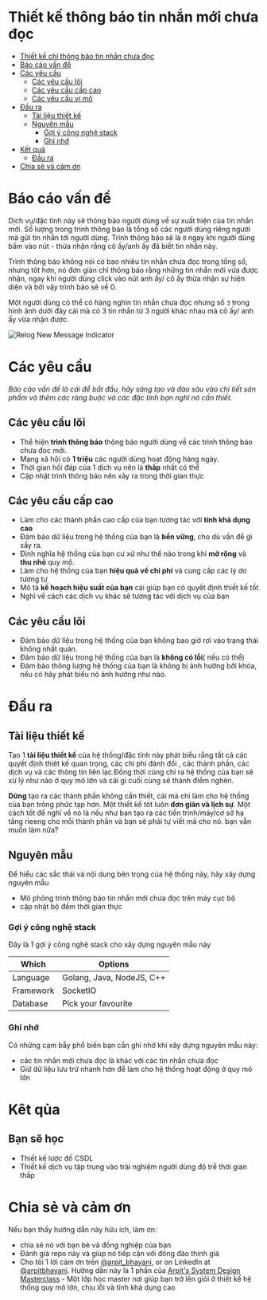 Thiết kế thông báo tin nhắn mới chưa đọc 
===

<!--ts-->
* [Thiết kế chỉ thông báo tin nhắn chưa đọc](#design-newly-unread-message-indicator)
* [Báo cáo vấn đề ](#problem-statement)
* [Các yêu cầu](#requirements)
   * [Các yêu cầu lõi](#core-requirements)
   * [Các yêu cầu cấp cao](#high-level-requirements)
   * [Các yêu cầu vi mô](#micro-requirements)
* [Đầu ra](#output)
   * [Tài liệu thiết kế ](#design-document)
   * [Nguyên mẫu ](#prototype)
      * [Gợi ý công nghệ stack](#recommended-tech-stack)
      * [Ghi nhớ](#keep-in-mind)
* [Kết quả](#outcome)
   * [Đầu ra ](#youll-learn)
* [Chia sẻ và cảm ơn ](#share-and-shoutout)
<!--te-->

# Báo cáo vấn đề

Dịch vụ/đặc tính này sẽ thông báo người dùng về sự xuất hiện của tin nhắn mới. Số lượng trong trình thông báo là tổng số các người dùng riêng người mà gửi tin nhắn tới người dùng. Trình thông báo sẽ là `0` ngay khi người dùng bấm vào nút - thừa nhận rằng cô ấy/anh ấy đã biết tin nhắn này. 

Trình thông báo không nói có bao nhiêu tin nhắn chưa đọc trong tổng số, nhưng tôt hơn, nó đơn giản chỉ thông báo rằng những tin nhắn mới vừa được nhận, ngay khi người dùng click vào nút anh ấy/ cô ấy thừa nhận sự hiện diện và bởi vậy trình báo sẽ về 0.

Một người dùng có thể có hàng nghìn tin nhắn chưa đọc nhưng số `3` trong hình ảnh dưới đây cái mà có 3 tin nhắn từ 3 người khác nhau mà cô ấy/ anh ấy vừa nhận được.

![Relog New Message Indicator](https://user-images.githubusercontent.com/4745789/139584929-5e00fd58-c731-4f91-aaa8-7383acd99ff4.png)

# Các yêu cầu 

<!--rs-->
*Báo cáo vấn đề là cái để bắt đầu, hãy sáng tạo và đào sâu vào chi tiết sản phẩm và thêm các ràng buộc và các đặc tính bạn nghĩ nó cần thiết.*
<!--re-->

## Các yêu cầu lõi 

- Thể hiện **trình thông báo** thông báo người dùng về các trình thông báo chưa đoc mới.
- Mạng xã hội có **1 triệu** các người dùng hoạt động hàng ngày.
- Thời gian hồi đáp của 1 dịch vụ nên là **thấp** nhất có thể 
- Cập nhật trình thông báo nên xảy ra trong thời gian thực 

 
##  Các yêu cầu cấp cao 
<!--hs-->
- Làm cho các thành phần cao cấp của bạn tương tác với **tính khả dụng cao**
- Đảm bảo dữ liệu trong hệ thống của bạn là **bền vững**, cho dù vấn đề gì xẩy ra.
- Định nghĩa hệ thống của bạn cư xử như thế nào trong khi **mở rộng** và **thu nhỏ** quy mô.
- Làm cho hệ thống của bạn **hiệu quả về chi phí** và cung cấp các lý do tương tự 
- Mô tả **kế hoạch hiệu suất của bạn** cái giúp bạn có quyết định thiết kế tốt 
- Nghĩ về cách các dịch vụ khác sẽ tương tác với dịch vụ của bạn

<!--he-->

##  Các  yêu cầu lõi 
<!--ms-->
- Đảm bảo dữ liệu trong hệ thống của bạn không bao giờ rơi vào trạng thái không nhất quán.
- Đảm bảo dữ liệu trong hệ thống của bạn là **không có lỗi**( nếu có thể)
- Đảm bảo thông lượng hệ thống của bạn là không bị ảnh hưởng bởi khóa, nếu có hãy phát biểu nó ảnh hưởng như nào.
<!--me-->

# Đầu ra 

## Tài liệu thiết kế 
<!--ds-->

Tạo 1 **tài liệu thiết kế** của hệ thống/đặc tính này phát biểu rằng tất cả các quyết định thiêt kế quan trọng, các chi phí đánh đổi , các thành phần, các dịch vụ và các thông tin liên lạc.Đồng thời cũng chỉ ra hệ thống của bạn sẽ xử lý như nào ở quy mô lớn và cái gì cuối cùng sẽ thành điểm nghẽn.

**Dừng** tạo ra các thành phần không cần thiết, cái mà chỉ làm cho hệ thống của bạn trông phức tạp hơn. Một thiết kế tôt luôn **đơn giản và lịch sự**. Một cách tốt để nghĩ về nó là nếu như bạn tạo ra các tiến trình/máy/cơ sở hạ tầng rieeng cho mỗi thành phần và bạn sẽ phải tự viết mã cho nó. bạn vẫn muốn làm nữa?

<!--de-->

## Nguyên mẫu 

Để hiểu các sắc thái và nội dung bên trọng của hệ thống này, hãy xây dựng nguyên mẫu 
- Mô phỏng trình thông báo tin nhắn mới chưa đọc trên máy cục bộ 
- cập nhật bộ đếm thời gian thực 



###  Gợi ý công nghệ stack 

Đây là 1 gợi ý công nghệ stack cho xây dựng nguyên mẫu này 



|Which|Options|
|-----|-----|
|Language|Golang, Java, NodeJS, C++|
|Framework|SocketIO|
|Database|Pick your favourite|

###  Ghi nhớ 

Có những cạm bẫy phổ biến bạn cần ghi nhớ khi xây dựng nguyên mẫu này:

- các tin nhắn mới chưa đọc là khác với các tin nhắn chưa đọc 
- Giữ dữ liệu lưu trữ nhanh hơn để làm cho hệ thống hoạt động ở quy mô lớn 



# Kêt qủa 

##  Bạn sẽ học 

- Thiết kế lược đồ CSDL 
- Thiết kế dịch vụ tập trung vào trải nghiệm người dùng độ trễ thời gian thấp 

<!--fs-->
# Chia sẻ và cảm ơn 

Nếu bạn thấy hướng dẫn này hữu ích, làm ơn: 

- chia sẻ nó với bạn bè và đồng nghiệp của bạn 
- Đánh giá repo này và giúp nó tiếp cận với đông đảo thính giả 
- Cho tôi 1 lời cảm ơn trên [@arpit_bhayani](https://twitter.com/@arpit_bhayani), or on LinkedIn at [@arpitbhayani](https://www.linkedin.com/in/arpitbhayani/).
Hướng dẫn này là 1 phần của [Arpit's System Design Masterclass](https://arpitbhayani.me/masterclass) - Một lớp học master nơi giúp bạn trở lên giỏi ở thiết kế hệ thống quy mô lớn, chịu lỗi và tính khả dụng cao 
<!--fe-->